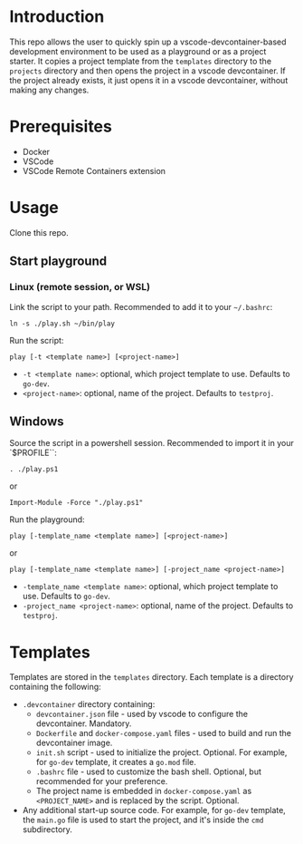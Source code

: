 # Introduction
This repo allows the user to quickly spin up a vscode-devcontainer-based development environment to be used as a playground or as a project starter.
It copies a project template from the `templates` directory to the `projects` directory and then opens the project in a vscode devcontainer.
If the project already exists, it just opens it in a vscode devcontainer, without making any changes.

# Prerequisites
- Docker
- VSCode
- VSCode Remote Containers extension

# Usage
Clone this repo.

## Start playground
### Linux (remote session, or WSL)
Link the script to your path. Recommended to add it to your `~/.bashrc`:
```
ln -s ./play.sh ~/bin/play
```
Run the script:
```
play [-t <template name>] [<project-name>]
```
- `-t <template name>`: optional, which project template to use. Defaults to `go-dev`.
- `<project-name>`: optional, name of the project. Defaults to `testproj`.

## Windows
Source the script in a powershell session. Recommended to import it in your `$PROFILE``:
```
. ./play.ps1
```
or
```
Import-Module -Force "./play.ps1"
```

Run the playground:
```
play [-template_name <template name>] [<project-name>]
```
or
```
play [-template_name <template name>] [-project_name <project-name>]
```
- `-template_name <template name>`: optional, which project template to use. Defaults to `go-dev`.
- `-project_name <project-name>`: optional, name of the project. Defaults to `testproj`.

# Templates
Templates are stored in the `templates` directory. Each template is a directory containing the following:
 - `.devcontainer` directory containing:
   - `devcontainer.json` file - used by vscode to configure the devcontainer. Mandatory.
   - `Dockerfile` and `docker-compose.yaml` files - used to build and run the devcontainer image.
   - `init.sh` script - used to initialize the project. Optional. For example, for `go-dev` template, it creates a `go.mod` file.
   - `.bashrc` file - used to customize the bash shell. Optional, but recommended for your preference.
   - The project name is embedded in `docker-compose.yaml` as `<PROJECT_NAME>` and is replaced by the script. Optional.
 - Any additional start-up source code. For example, for `go-dev` template, the `main.go` file is used to start the project, and it's inside the `cmd` subdirectory.